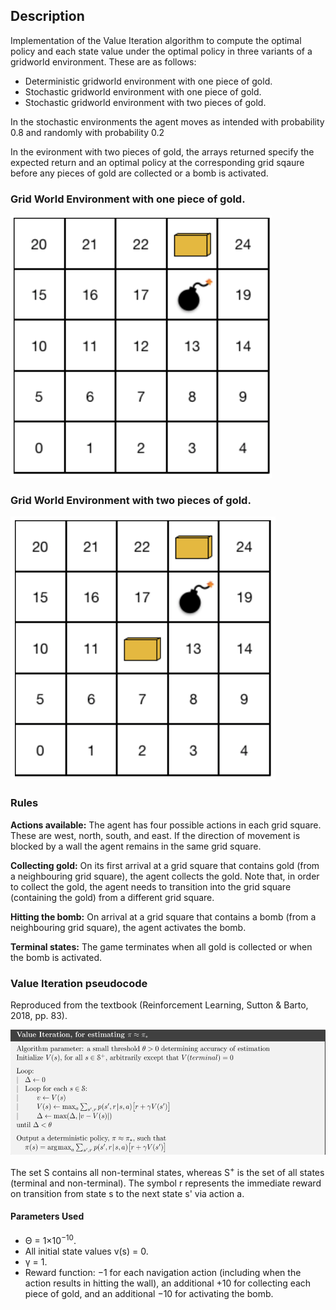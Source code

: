  ## Description
 
 Implementation of the Value Iteration algorithm to compute the optimal policy and each state value under the optimal policy in three variants of a gridworld environment. These are as follows:

<ul>
<li> Deterministic gridworld environment with one piece of gold.
<li> Stochastic gridworld environment with one piece of gold. 
<li> Stochastic gridworld environment with two pieces of gold.
</ul>

<p> In the stochastic environments the agent moves as intended with probability 0.8 and randomly with probability 0.2</p> 

<p>In the evironment with two pieces of gold, the arrays returned specify the expected return and an optimal policy at the corresponding grid sqaure before any pieces of gold are collected or a bomb is activated.
</p>

### Grid World Environment with one piece of gold.

 ![](Images\one_gold_env.png)


### Grid World Environment with two pieces of gold.

 ![](Images\two_gold_env.png)

### Rules
 <strong> Actions available:</strong> The agent has four possible actions in each grid square. These are west, north, south, and east. If the direction of movement is blocked by a wall the agent remains in the same grid square.

<strong>Collecting gold:</strong> On its first arrival at a grid square that contains gold (from a neighbouring grid square), the agent collects the gold. 
Note that, in order to collect the gold, the agent needs to transition into the grid square (containing the gold) from a different grid square.

<strong>Hitting the bomb:</strong> On arrival at a grid square that contains a bomb (from a neighbouring grid square), the agent activates the bomb.

<strong>Terminal states:</strong> The game terminates when all gold is collected or when the bomb is activated.



 ### Value Iteration pseudocode
 Reproduced from the textbook (Reinforcement Learning, Sutton & Barto, 2018, pp. 83).

<img src=Images\value_iteration_pseudocode.png height=200>

The set S contains all non-terminal states, whereas S<sup>+</sup> is the set of all states (terminal and non-terminal). The symbol r represents the immediate reward on transition from state s to the next state s' via action a.

#### Parameters Used
<ul>
<li> Θ = 1×10<sup>−10</sup>.
<li> All initial state values v(s) = 0.
<li> γ = 1.
<li> Reward function:  −1 for each navigation action (including when the action results in hitting the wall), an additional  +10 for collecting each piece of gold, and an additional  −10 for activating the bomb.
</ul>
